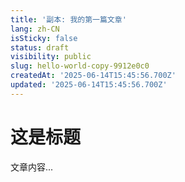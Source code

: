 ```yaml
---
title: '副本: 我的第一篇文章'
lang: zh-CN
isSticky: false
status: draft
visibility: public
slug: hello-world-copy-9912e0c0
createdAt: '2025-06-14T15:45:56.700Z'
updated: '2025-06-14T15:45:56.700Z'
---
```

# 这是标题

文章内容...
